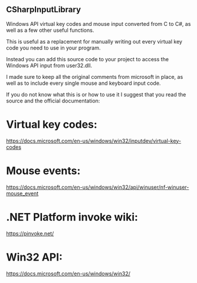 ## CSharpInputLibrary
Windows API virtual key codes and mouse input converted from C to C#, as well as a few other useful functions.

This is useful as a replacement for manually writing out every virtual key code you need to use in your program.

Instead you can add this source code to your project to access the Windows API input from user32.dll.

I made sure to keep all the original comments from microsoft in place, as well as to include every single mouse and keyboard input code.

If you do not know what this is or how to use it I suggest that you read the source and the official documentation:

# Virtual key codes:
https://docs.microsoft.com/en-us/windows/win32/inputdev/virtual-key-codes

# Mouse events:
https://docs.microsoft.com/en-us/windows/win32/api/winuser/nf-winuser-mouse_event
# .NET Platform invoke wiki:
https://pinvoke.net/
# Win32 API:
https://docs.microsoft.com/en-us/windows/win32/
